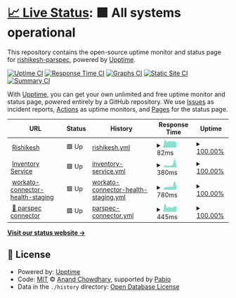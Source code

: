 # [📈 Live Status](https://rishikesh-parspec.github.io/pp-app-status): <!--live status--> **🟩 All systems operational**

This repository contains the open-source uptime monitor and status page for [rishikesh-parspec](https://rishikesh-parspec.github.io/pp-app-status), powered by [Upptime](https://github.com/upptime/upptime).

[![Uptime CI](https://github.com/rishikesh-parspec/pp-app-status/workflows/Uptime%20CI/badge.svg)](https://github.com/rishikesh-parspec/pp-app-status/actions?query=workflow%3A%22Uptime+CI%22)
[![Response Time CI](https://github.com/rishikesh-parspec/pp-app-status/workflows/Response%20Time%20CI/badge.svg)](https://github.com/rishikesh-parspec/pp-app-status/actions?query=workflow%3A%22Response+Time+CI%22)
[![Graphs CI](https://github.com/rishikesh-parspec/pp-app-status/workflows/Graphs%20CI/badge.svg)](https://github.com/rishikesh-parspec/pp-app-status/actions?query=workflow%3A%22Graphs+CI%22)
[![Static Site CI](https://github.com/rishikesh-parspec/pp-app-status/workflows/Static%20Site%20CI/badge.svg)](https://github.com/rishikesh-parspec/pp-app-status/actions?query=workflow%3A%22Static+Site+CI%22)
[![Summary CI](https://github.com/rishikesh-parspec/pp-app-status/workflows/Summary%20CI/badge.svg)](https://github.com/rishikesh-parspec/pp-app-status/actions?query=workflow%3A%22Summary+CI%22)

With [Upptime](https://upptime.js.org), you can get your own unlimited and free uptime monitor and status page, powered entirely by a GitHub repository. We use [Issues](https://github.com/rishikesh-parspec/pp-app-status/issues) as incident reports, [Actions](https://github.com/rishikesh-parspec/pp-app-status/actions) as uptime monitors, and [Pages](https://rishikesh-parspec.github.io/pp-app-status) for the status page.

<!--start: status pages-->
<!-- This summary is generated by Upptime (https://github.com/upptime/upptime) -->
<!-- Do not edit this manually, your changes will be overwritten -->
<!-- prettier-ignore -->
| URL | Status | History | Response Time | Uptime |
| --- | ------ | ------- | ------------- | ------ |
| <img alt="" src="https://icons.duckduckgo.com/ip3/www.google.com.ico" height="13"> [Rishikesh](https://www.google.com) | 🟩 Up | [rishikesh.yml](https://github.com/rishikesh-parspec/pp-app-status/commits/HEAD/history/rishikesh.yml) | <details><summary><img alt="Response time graph" src="./graphs/rishikesh/response-time-week.png" height="20"> 82ms</summary><br><a href="https://rishikesh-parspec.github.io/pp-app-status/history/rishikesh"><img alt="Response time 94" src="https://img.shields.io/endpoint?url=https%3A%2F%2Fraw.githubusercontent.com%2Frishikesh-parspec%2Fpp-app-status%2FHEAD%2Fapi%2Frishikesh%2Fresponse-time.json"></a><br><a href="https://rishikesh-parspec.github.io/pp-app-status/history/rishikesh"><img alt="24-hour response time 82" src="https://img.shields.io/endpoint?url=https%3A%2F%2Fraw.githubusercontent.com%2Frishikesh-parspec%2Fpp-app-status%2FHEAD%2Fapi%2Frishikesh%2Fresponse-time-day.json"></a><br><a href="https://rishikesh-parspec.github.io/pp-app-status/history/rishikesh"><img alt="7-day response time 82" src="https://img.shields.io/endpoint?url=https%3A%2F%2Fraw.githubusercontent.com%2Frishikesh-parspec%2Fpp-app-status%2FHEAD%2Fapi%2Frishikesh%2Fresponse-time-week.json"></a><br><a href="https://rishikesh-parspec.github.io/pp-app-status/history/rishikesh"><img alt="30-day response time 94" src="https://img.shields.io/endpoint?url=https%3A%2F%2Fraw.githubusercontent.com%2Frishikesh-parspec%2Fpp-app-status%2FHEAD%2Fapi%2Frishikesh%2Fresponse-time-month.json"></a><br><a href="https://rishikesh-parspec.github.io/pp-app-status/history/rishikesh"><img alt="1-year response time 94" src="https://img.shields.io/endpoint?url=https%3A%2F%2Fraw.githubusercontent.com%2Frishikesh-parspec%2Fpp-app-status%2FHEAD%2Fapi%2Frishikesh%2Fresponse-time-year.json"></a></details> | <details><summary><a href="https://rishikesh-parspec.github.io/pp-app-status/history/rishikesh">100.00%</a></summary><a href="https://rishikesh-parspec.github.io/pp-app-status/history/rishikesh"><img alt="All-time uptime 100.00%" src="https://img.shields.io/endpoint?url=https%3A%2F%2Fraw.githubusercontent.com%2Frishikesh-parspec%2Fpp-app-status%2FHEAD%2Fapi%2Frishikesh%2Fuptime.json"></a><br><a href="https://rishikesh-parspec.github.io/pp-app-status/history/rishikesh"><img alt="24-hour uptime 100.00%" src="https://img.shields.io/endpoint?url=https%3A%2F%2Fraw.githubusercontent.com%2Frishikesh-parspec%2Fpp-app-status%2FHEAD%2Fapi%2Frishikesh%2Fuptime-day.json"></a><br><a href="https://rishikesh-parspec.github.io/pp-app-status/history/rishikesh"><img alt="7-day uptime 100.00%" src="https://img.shields.io/endpoint?url=https%3A%2F%2Fraw.githubusercontent.com%2Frishikesh-parspec%2Fpp-app-status%2FHEAD%2Fapi%2Frishikesh%2Fuptime-week.json"></a><br><a href="https://rishikesh-parspec.github.io/pp-app-status/history/rishikesh"><img alt="30-day uptime 100.00%" src="https://img.shields.io/endpoint?url=https%3A%2F%2Fraw.githubusercontent.com%2Frishikesh-parspec%2Fpp-app-status%2FHEAD%2Fapi%2Frishikesh%2Fuptime-month.json"></a><br><a href="https://rishikesh-parspec.github.io/pp-app-status/history/rishikesh"><img alt="1-year uptime 100.00%" src="https://img.shields.io/endpoint?url=https%3A%2F%2Fraw.githubusercontent.com%2Frishikesh-parspec%2Fpp-app-status%2FHEAD%2Fapi%2Frishikesh%2Fuptime-year.json"></a></details>
| <img alt="" src="https://icons.duckduckgo.com/ip3/inventory.parspec.io.ico" height="13"> [Inventory Service](https://inventory.parspec.io/inventory-service/marco) | 🟩 Up | [inventory-service.yml](https://github.com/rishikesh-parspec/pp-app-status/commits/HEAD/history/inventory-service.yml) | <details><summary><img alt="Response time graph" src="./graphs/inventory-service/response-time-week.png" height="20"> 380ms</summary><br><a href="https://rishikesh-parspec.github.io/pp-app-status/history/inventory-service"><img alt="Response time 294" src="https://img.shields.io/endpoint?url=https%3A%2F%2Fraw.githubusercontent.com%2Frishikesh-parspec%2Fpp-app-status%2FHEAD%2Fapi%2Finventory-service%2Fresponse-time.json"></a><br><a href="https://rishikesh-parspec.github.io/pp-app-status/history/inventory-service"><img alt="24-hour response time 308" src="https://img.shields.io/endpoint?url=https%3A%2F%2Fraw.githubusercontent.com%2Frishikesh-parspec%2Fpp-app-status%2FHEAD%2Fapi%2Finventory-service%2Fresponse-time-day.json"></a><br><a href="https://rishikesh-parspec.github.io/pp-app-status/history/inventory-service"><img alt="7-day response time 380" src="https://img.shields.io/endpoint?url=https%3A%2F%2Fraw.githubusercontent.com%2Frishikesh-parspec%2Fpp-app-status%2FHEAD%2Fapi%2Finventory-service%2Fresponse-time-week.json"></a><br><a href="https://rishikesh-parspec.github.io/pp-app-status/history/inventory-service"><img alt="30-day response time 294" src="https://img.shields.io/endpoint?url=https%3A%2F%2Fraw.githubusercontent.com%2Frishikesh-parspec%2Fpp-app-status%2FHEAD%2Fapi%2Finventory-service%2Fresponse-time-month.json"></a><br><a href="https://rishikesh-parspec.github.io/pp-app-status/history/inventory-service"><img alt="1-year response time 294" src="https://img.shields.io/endpoint?url=https%3A%2F%2Fraw.githubusercontent.com%2Frishikesh-parspec%2Fpp-app-status%2FHEAD%2Fapi%2Finventory-service%2Fresponse-time-year.json"></a></details> | <details><summary><a href="https://rishikesh-parspec.github.io/pp-app-status/history/inventory-service">100.00%</a></summary><a href="https://rishikesh-parspec.github.io/pp-app-status/history/inventory-service"><img alt="All-time uptime 100.00%" src="https://img.shields.io/endpoint?url=https%3A%2F%2Fraw.githubusercontent.com%2Frishikesh-parspec%2Fpp-app-status%2FHEAD%2Fapi%2Finventory-service%2Fuptime.json"></a><br><a href="https://rishikesh-parspec.github.io/pp-app-status/history/inventory-service"><img alt="24-hour uptime 100.00%" src="https://img.shields.io/endpoint?url=https%3A%2F%2Fraw.githubusercontent.com%2Frishikesh-parspec%2Fpp-app-status%2FHEAD%2Fapi%2Finventory-service%2Fuptime-day.json"></a><br><a href="https://rishikesh-parspec.github.io/pp-app-status/history/inventory-service"><img alt="7-day uptime 100.00%" src="https://img.shields.io/endpoint?url=https%3A%2F%2Fraw.githubusercontent.com%2Frishikesh-parspec%2Fpp-app-status%2FHEAD%2Fapi%2Finventory-service%2Fuptime-week.json"></a><br><a href="https://rishikesh-parspec.github.io/pp-app-status/history/inventory-service"><img alt="30-day uptime 100.00%" src="https://img.shields.io/endpoint?url=https%3A%2F%2Fraw.githubusercontent.com%2Frishikesh-parspec%2Fpp-app-status%2FHEAD%2Fapi%2Finventory-service%2Fuptime-month.json"></a><br><a href="https://rishikesh-parspec.github.io/pp-app-status/history/inventory-service"><img alt="1-year uptime 100.00%" src="https://img.shields.io/endpoint?url=https%3A%2F%2Fraw.githubusercontent.com%2Frishikesh-parspec%2Fpp-app-status%2FHEAD%2Fapi%2Finventory-service%2Fuptime-year.json"></a></details>
| <img alt="" src="https://icons.duckduckgo.com/ip3/apim.workato.com.ico" height="13"> [workato-connector-health-staging](https://apim.workato.com/parspecdev/connector-health-vv1/connector-health-check) | 🟩 Up | [workato-connector-health-staging.yml](https://github.com/rishikesh-parspec/pp-app-status/commits/HEAD/history/workato-connector-health-staging.yml) | <details><summary><img alt="Response time graph" src="./graphs/workato-connector-health-staging/response-time-week.png" height="20"> 780ms</summary><br><a href="https://rishikesh-parspec.github.io/pp-app-status/history/workato-connector-health-staging"><img alt="Response time 691" src="https://img.shields.io/endpoint?url=https%3A%2F%2Fraw.githubusercontent.com%2Frishikesh-parspec%2Fpp-app-status%2FHEAD%2Fapi%2Fworkato-connector-health-staging%2Fresponse-time.json"></a><br><a href="https://rishikesh-parspec.github.io/pp-app-status/history/workato-connector-health-staging"><img alt="24-hour response time 811" src="https://img.shields.io/endpoint?url=https%3A%2F%2Fraw.githubusercontent.com%2Frishikesh-parspec%2Fpp-app-status%2FHEAD%2Fapi%2Fworkato-connector-health-staging%2Fresponse-time-day.json"></a><br><a href="https://rishikesh-parspec.github.io/pp-app-status/history/workato-connector-health-staging"><img alt="7-day response time 780" src="https://img.shields.io/endpoint?url=https%3A%2F%2Fraw.githubusercontent.com%2Frishikesh-parspec%2Fpp-app-status%2FHEAD%2Fapi%2Fworkato-connector-health-staging%2Fresponse-time-week.json"></a><br><a href="https://rishikesh-parspec.github.io/pp-app-status/history/workato-connector-health-staging"><img alt="30-day response time 691" src="https://img.shields.io/endpoint?url=https%3A%2F%2Fraw.githubusercontent.com%2Frishikesh-parspec%2Fpp-app-status%2FHEAD%2Fapi%2Fworkato-connector-health-staging%2Fresponse-time-month.json"></a><br><a href="https://rishikesh-parspec.github.io/pp-app-status/history/workato-connector-health-staging"><img alt="1-year response time 691" src="https://img.shields.io/endpoint?url=https%3A%2F%2Fraw.githubusercontent.com%2Frishikesh-parspec%2Fpp-app-status%2FHEAD%2Fapi%2Fworkato-connector-health-staging%2Fresponse-time-year.json"></a></details> | <details><summary><a href="https://rishikesh-parspec.github.io/pp-app-status/history/workato-connector-health-staging">100.00%</a></summary><a href="https://rishikesh-parspec.github.io/pp-app-status/history/workato-connector-health-staging"><img alt="All-time uptime 99.92%" src="https://img.shields.io/endpoint?url=https%3A%2F%2Fraw.githubusercontent.com%2Frishikesh-parspec%2Fpp-app-status%2FHEAD%2Fapi%2Fworkato-connector-health-staging%2Fuptime.json"></a><br><a href="https://rishikesh-parspec.github.io/pp-app-status/history/workato-connector-health-staging"><img alt="24-hour uptime 100.00%" src="https://img.shields.io/endpoint?url=https%3A%2F%2Fraw.githubusercontent.com%2Frishikesh-parspec%2Fpp-app-status%2FHEAD%2Fapi%2Fworkato-connector-health-staging%2Fuptime-day.json"></a><br><a href="https://rishikesh-parspec.github.io/pp-app-status/history/workato-connector-health-staging"><img alt="7-day uptime 100.00%" src="https://img.shields.io/endpoint?url=https%3A%2F%2Fraw.githubusercontent.com%2Frishikesh-parspec%2Fpp-app-status%2FHEAD%2Fapi%2Fworkato-connector-health-staging%2Fuptime-week.json"></a><br><a href="https://rishikesh-parspec.github.io/pp-app-status/history/workato-connector-health-staging"><img alt="30-day uptime 99.92%" src="https://img.shields.io/endpoint?url=https%3A%2F%2Fraw.githubusercontent.com%2Frishikesh-parspec%2Fpp-app-status%2FHEAD%2Fapi%2Fworkato-connector-health-staging%2Fuptime-month.json"></a><br><a href="https://rishikesh-parspec.github.io/pp-app-status/history/workato-connector-health-staging"><img alt="1-year uptime 99.92%" src="https://img.shields.io/endpoint?url=https%3A%2F%2Fraw.githubusercontent.com%2Frishikesh-parspec%2Fpp-app-status%2FHEAD%2Fapi%2Fworkato-connector-health-staging%2Fuptime-year.json"></a></details>
| <img alt="" src="https://icons.duckduckgo.com/ip3/apim.workato.com.ico" height="13"> [🔌 parspec connector](https://apim.workato.com/parspecdev/connector-health-vv1/parspec-connector) | 🟩 Up | [parspec-connector.yml](https://github.com/rishikesh-parspec/pp-app-status/commits/HEAD/history/parspec-connector.yml) | <details><summary><img alt="Response time graph" src="./graphs/parspec-connector/response-time-week.png" height="20"> 445ms</summary><br><a href="https://rishikesh-parspec.github.io/pp-app-status/history/parspec-connector"><img alt="Response time 530" src="https://img.shields.io/endpoint?url=https%3A%2F%2Fraw.githubusercontent.com%2Frishikesh-parspec%2Fpp-app-status%2FHEAD%2Fapi%2Fparspec-connector%2Fresponse-time.json"></a><br><a href="https://rishikesh-parspec.github.io/pp-app-status/history/parspec-connector"><img alt="24-hour response time 358" src="https://img.shields.io/endpoint?url=https%3A%2F%2Fraw.githubusercontent.com%2Frishikesh-parspec%2Fpp-app-status%2FHEAD%2Fapi%2Fparspec-connector%2Fresponse-time-day.json"></a><br><a href="https://rishikesh-parspec.github.io/pp-app-status/history/parspec-connector"><img alt="7-day response time 445" src="https://img.shields.io/endpoint?url=https%3A%2F%2Fraw.githubusercontent.com%2Frishikesh-parspec%2Fpp-app-status%2FHEAD%2Fapi%2Fparspec-connector%2Fresponse-time-week.json"></a><br><a href="https://rishikesh-parspec.github.io/pp-app-status/history/parspec-connector"><img alt="30-day response time 530" src="https://img.shields.io/endpoint?url=https%3A%2F%2Fraw.githubusercontent.com%2Frishikesh-parspec%2Fpp-app-status%2FHEAD%2Fapi%2Fparspec-connector%2Fresponse-time-month.json"></a><br><a href="https://rishikesh-parspec.github.io/pp-app-status/history/parspec-connector"><img alt="1-year response time 530" src="https://img.shields.io/endpoint?url=https%3A%2F%2Fraw.githubusercontent.com%2Frishikesh-parspec%2Fpp-app-status%2FHEAD%2Fapi%2Fparspec-connector%2Fresponse-time-year.json"></a></details> | <details><summary><a href="https://rishikesh-parspec.github.io/pp-app-status/history/parspec-connector">100.00%</a></summary><a href="https://rishikesh-parspec.github.io/pp-app-status/history/parspec-connector"><img alt="All-time uptime 100.00%" src="https://img.shields.io/endpoint?url=https%3A%2F%2Fraw.githubusercontent.com%2Frishikesh-parspec%2Fpp-app-status%2FHEAD%2Fapi%2Fparspec-connector%2Fuptime.json"></a><br><a href="https://rishikesh-parspec.github.io/pp-app-status/history/parspec-connector"><img alt="24-hour uptime 100.00%" src="https://img.shields.io/endpoint?url=https%3A%2F%2Fraw.githubusercontent.com%2Frishikesh-parspec%2Fpp-app-status%2FHEAD%2Fapi%2Fparspec-connector%2Fuptime-day.json"></a><br><a href="https://rishikesh-parspec.github.io/pp-app-status/history/parspec-connector"><img alt="7-day uptime 100.00%" src="https://img.shields.io/endpoint?url=https%3A%2F%2Fraw.githubusercontent.com%2Frishikesh-parspec%2Fpp-app-status%2FHEAD%2Fapi%2Fparspec-connector%2Fuptime-week.json"></a><br><a href="https://rishikesh-parspec.github.io/pp-app-status/history/parspec-connector"><img alt="30-day uptime 100.00%" src="https://img.shields.io/endpoint?url=https%3A%2F%2Fraw.githubusercontent.com%2Frishikesh-parspec%2Fpp-app-status%2FHEAD%2Fapi%2Fparspec-connector%2Fuptime-month.json"></a><br><a href="https://rishikesh-parspec.github.io/pp-app-status/history/parspec-connector"><img alt="1-year uptime 100.00%" src="https://img.shields.io/endpoint?url=https%3A%2F%2Fraw.githubusercontent.com%2Frishikesh-parspec%2Fpp-app-status%2FHEAD%2Fapi%2Fparspec-connector%2Fuptime-year.json"></a></details>

<!--end: status pages-->

[**Visit our status website →**](https://rishikesh-parspec.github.io/pp-app-status)

## 📄 License

- Powered by: [Upptime](https://github.com/upptime/upptime)
- Code: [MIT](./LICENSE) © [Anand Chowdhary](https://anandchowdhary.com), supported by [Pabio](https://pabio.com)
- Data in the `./history` directory: [Open Database License](https://opendatacommons.org/licenses/odbl/1-0/)
